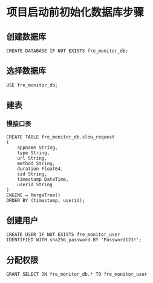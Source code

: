 # 项目启动前初始化数据库步骤

## 创建数据库

```shell
CREATE DATABASE IF NOT EXISTS fre_monitor_db;
```

## 选择数据库

```
USE fre_monitor_db;
```

## 建表

### 慢接口表

```shell
CREATE TABLE fre_monitor_db.slow_request
(
    appname String,
    type String,
    url String,
    method String,
    duration Float64,
    sid String,
    timestamp DateTime,
    userid String
)
ENGINE = MergeTree()
ORDER BY (timestamp, userid);
```

## 创建用户

```shell
CREATE USER IF NOT EXISTS fre_monitor_user
IDENTIFIED WITH sha256_password BY 'Password123!';
```

## 分配权限

```shell
GRANT SELECT ON fre_monitor_db.* TO fre_monitor_user
```
